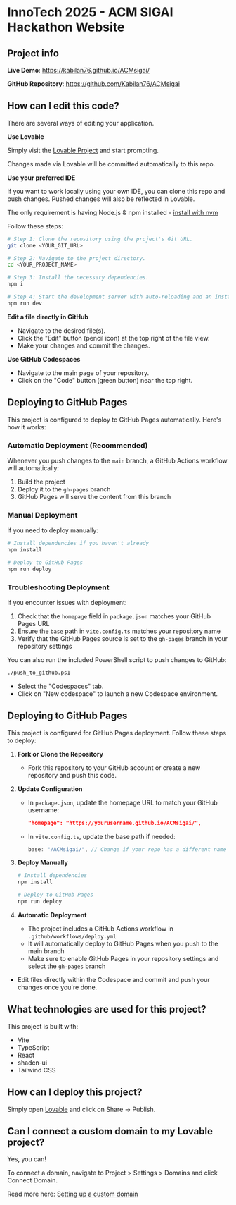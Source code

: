 # InnoTech 2025 - ACM SIGAI Hackathon Website

## Project info

**Live Demo**: https://kabilan76.github.io/ACMsigai/

**GitHub Repository**: https://github.com/Kabilan76/ACMsigai

## How can I edit this code?

There are several ways of editing your application.

**Use Lovable**

Simply visit the [Lovable Project](https://lovable.dev/projects/468aaa9f-a6b2-41d6-a4d3-cc857fd3366f) and start prompting.

Changes made via Lovable will be committed automatically to this repo.

**Use your preferred IDE**

If you want to work locally using your own IDE, you can clone this repo and push changes. Pushed changes will also be reflected in Lovable.

The only requirement is having Node.js & npm installed - [install with nvm](https://github.com/nvm-sh/nvm#installing-and-updating)

Follow these steps:

```sh
# Step 1: Clone the repository using the project's Git URL.
git clone <YOUR_GIT_URL>

# Step 2: Navigate to the project directory.
cd <YOUR_PROJECT_NAME>

# Step 3: Install the necessary dependencies.
npm i

# Step 4: Start the development server with auto-reloading and an instant preview.
npm run dev
```

**Edit a file directly in GitHub**

- Navigate to the desired file(s).
- Click the "Edit" button (pencil icon) at the top right of the file view.
- Make your changes and commit the changes.

**Use GitHub Codespaces**

- Navigate to the main page of your repository.
- Click on the "Code" button (green button) near the top right.

## Deploying to GitHub Pages

This project is configured to deploy to GitHub Pages automatically. Here's how it works:

### Automatic Deployment (Recommended)

Whenever you push changes to the `main` branch, a GitHub Actions workflow will automatically:
1. Build the project
2. Deploy it to the `gh-pages` branch
3. GitHub Pages will serve the content from this branch

### Manual Deployment

If you need to deploy manually:

```sh
# Install dependencies if you haven't already
npm install

# Deploy to GitHub Pages
npm run deploy
```

### Troubleshooting Deployment

If you encounter issues with deployment:

1. Check that the `homepage` field in `package.json` matches your GitHub Pages URL
2. Ensure the `base` path in `vite.config.ts` matches your repository name
3. Verify that the GitHub Pages source is set to the `gh-pages` branch in your repository settings

You can also run the included PowerShell script to push changes to GitHub:

```sh
./push_to_github.ps1
```
- Select the "Codespaces" tab.
- Click on "New codespace" to launch a new Codespace environment.

## Deploying to GitHub Pages

This project is configured for GitHub Pages deployment. Follow these steps to deploy:

1. **Fork or Clone the Repository**
   - Fork this repository to your GitHub account or create a new repository and push this code.

2. **Update Configuration**
   - In `package.json`, update the homepage URL to match your GitHub username:
     ```json
     "homepage": "https://yourusername.github.io/ACMsigai/",
     ```
   - In `vite.config.ts`, update the base path if needed:
     ```js
     base: "/ACMsigai/", // Change if your repo has a different name
     ```

3. **Deploy Manually**
   ```sh
   # Install dependencies
   npm install
   
   # Deploy to GitHub Pages
   npm run deploy
   ```

4. **Automatic Deployment**
   - The project includes a GitHub Actions workflow in `.github/workflows/deploy.yml`
   - It will automatically deploy to GitHub Pages when you push to the main branch
   - Make sure to enable GitHub Pages in your repository settings and select the `gh-pages` branch

- Edit files directly within the Codespace and commit and push your changes once you're done.

## What technologies are used for this project?

This project is built with:

- Vite
- TypeScript
- React
- shadcn-ui
- Tailwind CSS

## How can I deploy this project?

Simply open [Lovable](https://lovable.dev/projects/468aaa9f-a6b2-41d6-a4d3-cc857fd3366f) and click on Share -> Publish.

## Can I connect a custom domain to my Lovable project?

Yes, you can!

To connect a domain, navigate to Project > Settings > Domains and click Connect Domain.

Read more here: [Setting up a custom domain](https://docs.lovable.dev/tips-tricks/custom-domain#step-by-step-guide)
